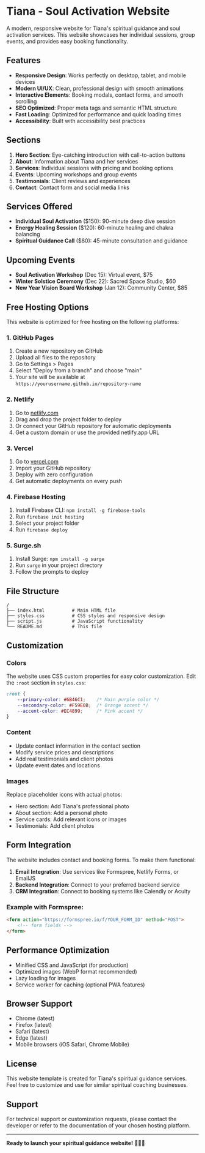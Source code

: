 # Tiana - Soul Activation Website

A modern, responsive website for Tiana's spiritual guidance and soul activation services. This website showcases her individual sessions, group events, and provides easy booking functionality.

## Features

- **Responsive Design**: Works perfectly on desktop, tablet, and mobile devices
- **Modern UI/UX**: Clean, professional design with smooth animations
- **Interactive Elements**: Booking modals, contact forms, and smooth scrolling
- **SEO Optimized**: Proper meta tags and semantic HTML structure
- **Fast Loading**: Optimized for performance and quick loading times
- **Accessibility**: Built with accessibility best practices

## Sections

1. **Hero Section**: Eye-catching introduction with call-to-action buttons
2. **About**: Information about Tiana and her services
3. **Services**: Individual sessions with pricing and booking options
4. **Events**: Upcoming workshops and group events
5. **Testimonials**: Client reviews and experiences
6. **Contact**: Contact form and social media links

## Services Offered

- **Individual Soul Activation** ($150): 90-minute deep dive session
- **Energy Healing Session** ($120): 60-minute healing and chakra balancing
- **Spiritual Guidance Call** ($80): 45-minute consultation and guidance

## Upcoming Events

- **Soul Activation Workshop** (Dec 15): Virtual event, $75
- **Winter Solstice Ceremony** (Dec 22): Sacred Space Studio, $60
- **New Year Vision Board Workshop** (Jan 12): Community Center, $85

## Free Hosting Options

This website is optimized for free hosting on the following platforms:

### 1. GitHub Pages
1. Create a new repository on GitHub
2. Upload all files to the repository
3. Go to Settings > Pages
4. Select "Deploy from a branch" and choose "main"
5. Your site will be available at `https://yourusername.github.io/repository-name`

### 2. Netlify
1. Go to [netlify.com](https://netlify.com)
2. Drag and drop the project folder to deploy
3. Or connect your GitHub repository for automatic deployments
4. Get a custom domain or use the provided netlify.app URL

### 3. Vercel
1. Go to [vercel.com](https://vercel.com)
2. Import your GitHub repository
3. Deploy with zero configuration
4. Get automatic deployments on every push

### 4. Firebase Hosting
1. Install Firebase CLI: `npm install -g firebase-tools`
2. Run `firebase init hosting`
3. Select your project folder
4. Run `firebase deploy`

### 5. Surge.sh
1. Install Surge: `npm install -g surge`
2. Run `surge` in your project directory
3. Follow the prompts to deploy

## File Structure

```
/
├── index.html          # Main HTML file
├── styles.css          # CSS styles and responsive design
├── script.js           # JavaScript functionality
└── README.md           # This file
```

## Customization

### Colors
The website uses CSS custom properties for easy color customization. Edit the `:root` section in `styles.css`:

```css
:root {
    --primary-color: #6B46C1;    /* Main purple color */
    --secondary-color: #F59E0B;  /* Orange accent */
    --accent-color: #EC4899;     /* Pink accent */
}
```

### Content
- Update contact information in the contact section
- Modify service prices and descriptions
- Add real testimonials and client photos
- Update event dates and locations

### Images
Replace placeholder icons with actual photos:
- Hero section: Add Tiana's professional photo
- About section: Add a personal photo
- Service cards: Add relevant icons or images
- Testimonials: Add client photos

## Form Integration

The website includes contact and booking forms. To make them functional:

1. **Email Integration**: Use services like Formspree, Netlify Forms, or EmailJS
2. **Backend Integration**: Connect to your preferred backend service
3. **CRM Integration**: Connect to booking systems like Calendly or Acuity

### Example with Formspree:
```html
<form action="https://formspree.io/f/YOUR_FORM_ID" method="POST">
    <!-- form fields -->
</form>
```

## Performance Optimization

- Minified CSS and JavaScript (for production)
- Optimized images (WebP format recommended)
- Lazy loading for images
- Service worker for caching (optional PWA features)

## Browser Support

- Chrome (latest)
- Firefox (latest)
- Safari (latest)
- Edge (latest)
- Mobile browsers (iOS Safari, Chrome Mobile)

## License

This website template is created for Tiana's spiritual guidance services. Feel free to customize and use for similar spiritual coaching businesses.

## Support

For technical support or customization requests, please contact the developer or refer to the documentation of your chosen hosting platform.

---

**Ready to launch your spiritual guidance website!** 🧘‍♀️✨



